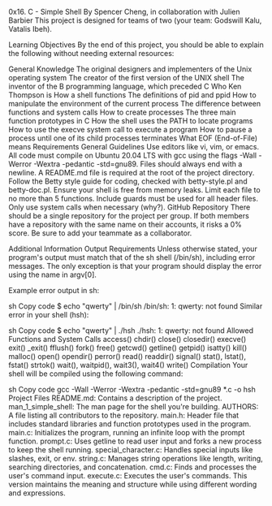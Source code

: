 0x16. C - Simple Shell
By Spencer Cheng, in collaboration with Julien Barbier
This project is designed for teams of two (your team: Godswill Kalu, Vatalis Ibeh).

Learning Objectives
By the end of this project, you should be able to explain the following without needing external resources:

General Knowledge
The original designers and implementers of the Unix operating system
The creator of the first version of the UNIX shell
The inventor of the B programming language, which preceded C
Who Ken Thompson is
How a shell functions
The definitions of pid and ppid
How to manipulate the environment of the current process
The difference between functions and system calls
How to create processes
The three main function prototypes in C
How the shell uses the PATH to locate programs
How to use the execve system call to execute a program
How to pause a process until one of its child processes terminates
What EOF (End-of-File) means
Requirements
General Guidelines
Use editors like vi, vim, or emacs.
All code must compile on Ubuntu 20.04 LTS with gcc using the flags -Wall -Werror -Wextra -pedantic -std=gnu89.
Files should always end with a newline.
A README.md file is required at the root of the project directory.
Follow the Betty style guide for coding, checked with betty-style.pl and betty-doc.pl.
Ensure your shell is free from memory leaks.
Limit each file to no more than 5 functions.
Include guards must be used for all header files.
Only use system calls when necessary (why?).
GitHub Repository
There should be a single repository for the project per group. If both members have a repository with the same name on their accounts, it risks a 0% score. Be sure to add your teammate as a collaborator.

Additional Information
Output Requirements
Unless otherwise stated, your program's output must match that of the sh shell (/bin/sh), including error messages. The only exception is that your program should display the error using the name in argv[0].

Example error output in sh:

sh
Copy code
$ echo "qwerty" | /bin/sh
/bin/sh: 1: qwerty: not found
Similar error in your shell (hsh):

sh
Copy code
$ echo "qwerty" | ./hsh
./hsh: 1: qwerty: not found
Allowed Functions and System Calls
access()
chdir()
close()
closedir()
execve()
exit()
_exit()
fflush()
fork()
free()
getcwd()
getline()
getpid()
isatty()
kill()
malloc()
open()
opendir()
perror()
read()
readdir()
signal()
stat(), lstat(), fstat()
strtok()
wait(), waitpid(), wait3(), wait4()
write()
Compilation
Your shell will be compiled using the following command:

sh
Copy code
gcc -Wall -Werror -Wextra -pedantic -std=gnu89 *.c -o hsh
Project Files
README.md: Contains a description of the project.
man_1_simple_shell: The man page for the shell you're building.
AUTHORS: A file listing all contributors to the repository.
main.h: Header file that includes standard libraries and function prototypes used in the program.
main.c: Initializes the program, running an infinite loop with the prompt function.
prompt.c: Uses getline to read user input and forks a new process to keep the shell running.
special_character.c: Handles special inputs like slashes, exit, or env.
string.c: Manages string operations like length, writing, searching directories, and concatenation.
cmd.c: Finds and processes the user's command input.
execute.c: Executes the user's commands.
This version maintains the meaning and structure while using different wording and expressions.
